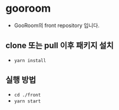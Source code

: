 # gooroom

- GooRoom의 front repository 입니다.

## clone 또는 pull 이후 패키지 설치

- `yarn install`

## 실행 방법

- `cd ./front`
- `yarn start`
